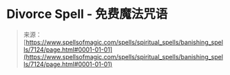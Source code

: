 <!--yml

category: 未分类

date: 2024-06-12 18:42:02

-->

# Divorce Spell - 免费魔法咒语

> 来源：[https://www.spellsofmagic.com/spells/spiritual_spells/banishing_spells/7124/page.html#0001-01-01](https://www.spellsofmagic.com/spells/spiritual_spells/banishing_spells/7124/page.html#0001-01-01)

